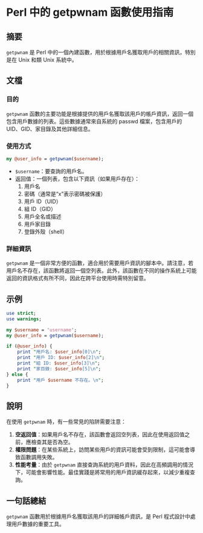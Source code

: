 <!--
Meta Description: # Perl 中的 getpwnam 函數使用指南 ## 摘要 `getpwnam` 是 Perl 中的一個內建函數，用於根據用戶名獲取用戶的相關資訊，特別是在 Unix 和類 Unix 系統中。 ## 文檔 ### 目的 `getpwnam` 函數的主要功能是根據提供的用戶名獲取該用戶的帳戶資訊，...
Meta Keywords: getpwnam, user_info, username, perl, print
-->

# Perl 中的 getpwnam 函數使用指南

## 摘要
`getpwnam` 是 Perl 中的一個內建函數，用於根據用戶名獲取用戶的相關資訊，特別是在 Unix 和類 Unix 系統中。

## 文檔
### 目的
`getpwnam` 函數的主要功能是根據提供的用戶名獲取該用戶的帳戶資訊，返回一個包含用戶數據的列表。這些數據通常來自系統的 passwd 檔案，包含用戶的 UID、GID、家目錄及其他詳細信息。

### 使用方式
```perl
my @user_info = getpwnam($username);
```

- `$username`：要查詢的用戶名。
- 返回值：一個列表，包含以下資訊（如果用戶存在）：
  1. 用戶名
  2. 密碼（通常是“x”表示密碼被保護）
  3. 用戶 ID（UID）
  4. 組 ID（GID）
  5. 用戶全名或描述
  6. 用戶家目錄
  7. 登錄外殼（shell）

### 詳細資訊
`getpwnam` 是一個非常方便的函數，適合用於需要用戶資訊的腳本中。請注意，若用戶名不存在，該函數將返回一個空列表。此外，該函數在不同的操作系統上可能返回的資訊格式有所不同，因此在跨平台使用時需特別留意。

## 示例
```perl
use strict;
use warnings;

my $username = 'username';
my @user_info = getpwnam($username);

if (@user_info) {
    print "用戶名: $user_info[0]\n";
    print "用戶 ID: $user_info[2]\n";
    print "組 ID: $user_info[3]\n";
    print "家目錄: $user_info[5]\n";
} else {
    print "用戶 $username 不存在。\n";
}
```

## 說明
在使用 `getpwnam` 時，有一些常見的陷阱需要注意：

1. **空返回值**：如果用戶名不存在，該函數會返回空列表，因此在使用返回值之前，應檢查其是否為空。
2. **權限問題**：在某些系統上，訪問某些用戶的資訊可能會受到限制，這可能會導致函數調用失敗。
3. **性能考量**：由於 `getpwnam` 直接查詢系統的用戶資料，因此在高頻調用的情況下，可能會影響性能。最佳實踐是將常用的用戶資訊緩存起來，以減少重複查詢。

## 一句話總結
`getpwnam` 函數用於根據用戶名獲取該用戶的詳細帳戶資訊，是 Perl 程式設計中處理用戶數據的重要工具。